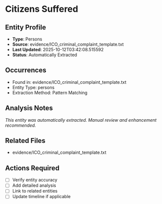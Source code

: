 # Citizens Suffered

## Entity Profile
- **Type**: Persons
- **Source**: evidence/ICO_criminal_complaint_template.txt
- **Last Updated**: 2025-10-12T03:42:08.515592
- **Status**: Automatically Extracted

## Occurrences
- Found in: evidence/ICO_criminal_complaint_template.txt
- Entity Type: persons
- Extraction Method: Pattern Matching

## Analysis Notes
*This entity was automatically extracted. Manual review and enhancement recommended.*

## Related Files
- evidence/ICO_criminal_complaint_template.txt

## Actions Required
- [ ] Verify entity accuracy
- [ ] Add detailed analysis
- [ ] Link to related entities
- [ ] Update timeline if applicable
